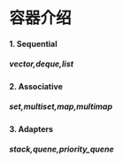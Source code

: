 容器介绍
===
#### 1. Sequential
##### vector,deque,list
#### 2. Associative
##### set,multiset,map,multimap
#### 3. Adapters
##### stack,quene,priority_quene
